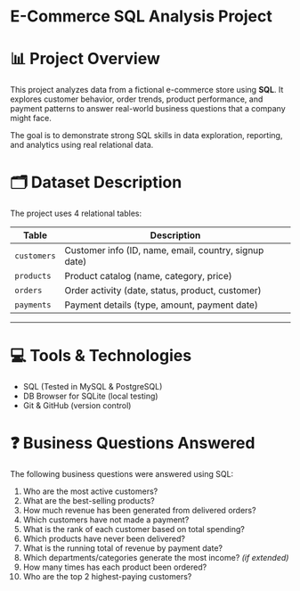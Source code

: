 # E-Commerce SQL Analysis Project

# 📊 Project Overview
This project analyzes data from a fictional e-commerce store using **SQL**. 
It explores customer behavior, order trends, product performance, and payment patterns to answer real-world business questions that a company might face.

The goal is to demonstrate strong SQL skills in data exploration, reporting, and analytics using real relational data.

# 🗂️ Dataset Description

The project uses 4 relational tables:

| Table       | Description                                    |
|-------------|------------------------------------------------|
| `customers` | Customer info (ID, name, email, country, signup date) |
| `products`  | Product catalog (name, category, price)        |
| `orders`    | Order activity (date, status, product, customer) |
| `payments`  | Payment details (type, amount, payment date)   |

---

# 💻 Tools & Technologies

- SQL (Tested in MySQL & PostgreSQL)
- DB Browser for SQLite (local testing)
- Git & GitHub (version control)

# ❓ Business Questions Answered

The following business questions were answered using SQL:

1. Who are the most active customers?
2. What are the best-selling products?
3. How much revenue has been generated from delivered orders?
4. Which customers have not made a payment?
5. What is the rank of each customer based on total spending?
6. Which products have never been delivered?
7. What is the running total of revenue by payment date?
8. Which departments/categories generate the most income? *(if extended)*
9. How many times has each product been ordered?
10. Who are the top 2 highest-paying customers?



